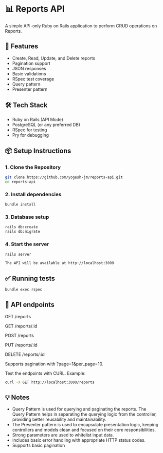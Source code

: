 # 📊 Reports API

A simple API-only Ruby on Rails application to perform CRUD operations on Reports.

## 🚀 Features

- Create, Read, Update, and Delete reports
- Pagination support
- JSON responses
- Basic validations
- RSpec test coverage
- Query pattern
- Presenter pattern

## 🛠 Tech Stack

- Ruby on Rails (API Mode)
- PostgreSQL (or any preferred DB)
- RSpec for testing
- Pry for debugging

## 📦 Setup Instructions

### 1. Clone the Repository

```bash
git clone https://github.com/yogesh-jm/reports-api.git
cd reports-api
```

### 2. Install dependencies
```bash
bundle install
```

### 3. Database setup
```bash
rails db:create
rails db:migrate
```

### 4. Start the server
```bash
rails server

The API will be available at http://localhost:3000
```

## ✅ Running tests

```bash
bundle exec rspec
```


## 📄 API endpoints

GET /reports

GET /reports/:id

POST /reports

PUT /reports/:id

DELETE /reports/:id

Supports pagination with ?page=1&per_page=10.

Test the endpoints with CURL. 
Example: 
```bash
curl -X GET http://localhost:3000/reports
```

## 💡 Notes

- Query Pattern is used for querying and paginating the reports. The Query Pattern helps in separating the querying logic from the controller, providing better reusability and maintainability.
- The Presenter pattern is used to encapsulate presentation logic, keeping controllers and models clean and focused on their core responsibilities.
- Strong parameters are used to whitelist input data.
- Includes basic error handling with appropriate HTTP status codes.
- Supports basic pagination
